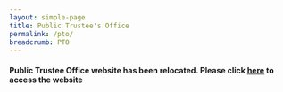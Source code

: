 ```yaml
---
layout: simple-page
title: Public Trustee's Office
permalink: /pto/
breadcrumb: PTO
---
```


#### Public Trustee Office website has been relocated. Please click [here](https://pto.mlaw.gov.sg) to access the website
